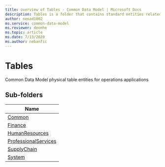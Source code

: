 ```yaml
---
title: overview of Tables - Common Data Model | Microsoft Docs
description: Tables is a folder that contains standard entities related to the Common Data Model.
author: nenad1002
ms.service: common-data-model
ms.reviewer: deonhe
ms.topic: article
ms.date: 7/13/2020
ms.author: nebanfic
---
```


# Tables

Common Data Model physical table entities for operations applications  

## Sub-folders

|Name|
|---|
|[Common](Common/overview.md)|
|[Finance](Finance/overview.md)|
|[HumanResources](HumanResources/overview.md)|
|[ProfessionalServices](ProfessionalServices/overview.md)|
|[SupplyChain](SupplyChain/overview.md)|
|[System](System/overview.md)|



